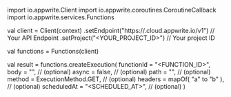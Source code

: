 import io.appwrite.Client
import io.appwrite.coroutines.CoroutineCallback
import io.appwrite.services.Functions

val client = Client(context)
    .setEndpoint("https://<REGION>.cloud.appwrite.io/v1") // Your API Endpoint
    .setProject("<YOUR_PROJECT_ID>") // Your project ID

val functions = Functions(client)

val result = functions.createExecution(
    functionId = "<FUNCTION_ID>", 
    body = "<BODY>", // (optional)
    async = false, // (optional)
    path = "<PATH>", // (optional)
    method = ExecutionMethod.GET, // (optional)
    headers = mapOf( "a" to "b" ), // (optional)
    scheduledAt = "<SCHEDULED_AT>", // (optional)
)